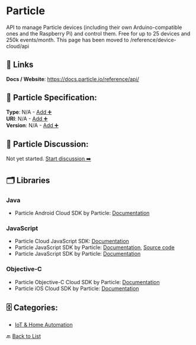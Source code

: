 # Particle

API to manage Particle devices (including their own Arduino-compatible ones and the Raspberry Pi) and control them.  Free for up to 25 devices and 250k events/month. This page has been moved to /reference/device-cloud/api

##  🔗 Links
**Docs / Website**: https://docs.particle.io/reference/api/

## 🧬 Particle Specification:
**Type**: N/A - [Add ➕](https://github.com/apis-list/apis-list/edit/main/apis.yaml#L14654)  
**URI**: N/A - [Add ➕](https://github.com/apis-list/apis-list/edit/main/apis.yaml#L14654)  
**Version**: N/A - [Add ➕](https://github.com/apis-list/apis-list/edit/main/apis.yaml#L14654)

## 💬 Particle Discussion:
Not yet started. [Start discussion ➡️](https://github.com/apis-list/apis-list/discussions/new)

## 🗂️ Libraries
### Java
-  Particle Android Cloud SDK by Particle: [Documentation](http://docs.particle.io/photon/android/)
### JavaScript
- Particle Cloud JavaScript SDK: [Documentation](https://docs.particle.io/reference/SDKs/javascript/)
- Particle JavaScript SDK by Particle: [Documentation](https://www.npmjs.com/package/@particle/api), [Source code](https://github.com/spark/particle-api-js)
-  Particle JavaScript SDK by Particle: [Documentation](http://docs.particle.io/photon/javascript/)
### Objective-C
- Particle Objective-C Cloud SDK by Particle: [Documentation](https://docs.particle.io/reference/ios/)
- Particle iOS Cloud SDK by Particle: [Documentation](http://docs.particle.io/photon/ios/)


## 🗄️ Categories:
- [IoT & Home Automation](https://github.com/apis-list/apis-list#iot--home-automation-)

🔙  [Back to List](https://github.com/apis-list/apis-list)
